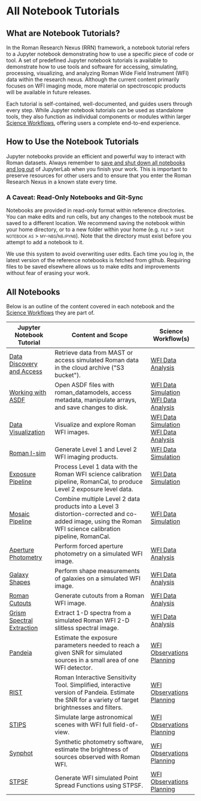 # All Notebook Tutorials

## What are Notebook Tutorials?
In the Roman Research Nexus (RRN) framework, a notebook tutorial refers to a Jupyter notebook demonstrating how to use a specific piece of code or tool. A set of predefined Jupyter notebook tutorials is available to demonstrate how to use tools and software for accessing, simulating, processing, visualizing, and analyzing Roman Wide Field Instrument (WFI) data within the research nexus. Although the current content primarily focuses on WFI imaging mode, more material on spectroscopic products will be available in future releases.

Each tutorial is self-contained, well-documented, and guides users through every step. While Jupyter notebook tutorials can be used as standalone tools, they also function as individual components or modules within larger [Science Workflows](./workflows.md), offering users a complete end-to-end experience.

## How to Use the Notebook Tutorials
Jupyter notebooks provide an efficient and powerful way to interact with Roman datasets. Always remember to [save and shut down all notebooks and log out](./jupyter.md) of JupyterLab when you finish your work. This is important to preserve resources for other users and to ensure that you enter the Roman Research Nexus in a known state every time.

### A Caveat: Read-Only Notebooks and Git-Sync
Notebooks are provided in read-only format within reference directories. You can make edits and run cells, but any changes to the notebook must be saved to a different location. We recommend saving the notebook within your home directory, or to a new folder within your home (e.g. <span style="font-variant:small-caps;">file > save notebook as > my-nbs/nb.ipynb</span>). Note that the directory must exist before you attempt to add a notebook to it.

We use this system to avoid overwriting user edits. Each time you log in, the latest version of the reference notebooks is fetched from github. Requiring files to be saved elsewhere allows us to make edits and improvements without fear of erasing your work.

## All Notebooks
Below is an outline of the content covered in each notebook and the [Science Workflows](./workflows.md) they are part of. 

| Jupyter Notebook Tutorial                                                                                   | Content and Scope                                                                                                       | Science Workflow(s)                      |
|-------------------------------------------------------------------------------------------------------------|-------------------------------------------------------------------------------------------------------------------------|------------------------------------------|
| [Data Discovery and Access](../content/notebooks/data_discovery_and_access/data_discovery_and_access.ipynb) | Retrieve data from MAST or access simulated Roman data in the cloud archive ("S3 bucket").                                                                          | [WFI Data Analysis](./workflows/wfi-data-analysys.md)                        |
| [Working with ASDF](../content/notebooks/working_with_asdf/working_with_asdf.ipynb)                         | Open ASDF files with roman_datamodels, access metadata, manipulate arrays, and save changes to disk.                     | [WFI Data Simulation](./workflows/wfi-data-sim.md)<br>[WFI Data Analysis](./workflows/wfi-data-analysys.md) |
| [Data Visualization](../content/notebooks/data_visualization/data_visualization.ipynb)                      | Visualize and explore Roman WFI images.                                                               | [WFI Data Simulation](./workflows/wfi-data-sim.md)<br>[WFI Data Analysis](./workflows/wfi-data-analysys.md) |
| [Roman I-sim](../content/notebooks/romanisim/romanisim.ipynb)                                               | Generate Level 1 and Level 2 WFI imaging products.                                                                      | [WFI Data Simulation](./workflows/wfi-data-sim.md)                    |
| [Exposure Pipeline](../content/notebooks/exposure_pipeline/exposure_pipeline.ipynb)                                                     | Process Level 1 data with the Roman WFI science calibration pipeline, RomanCal, to produce Level 2 exposure level data.                                                      | [WFI Data Simulation](./workflows/wfi-data-sim.md) |
| [Mosaic Pipeline](../content/notebooks/mosaic_pipeline/mosaic_pipeline.ipynb)                                                     | Combine multiple Level 2 data products into a Level 3 distortion-corrected and co-added image, using the Roman WFI science calibration pipeline, RomanCal.                                                        | [WFI Data Simulation](./workflows/wfi-data-sim.md) |
| [Aperture Photometry](../content/notebooks/aperture_photometry/aperture_photometry.ipynb)                   | Perform forced aperture photometry on a simulated WFI image.                                                            | [WFI Data Analysis](./workflows/wfi-data-analysys.md)                        |
| [Galaxy Shapes](../content/notebooks/measuring_galaxy_shapes/measuring_galaxy_shapes.ipynb)                 | Perform shape measurements of galaxies on a simulated WFI image.                                                        | [WFI Data Analysis](./workflows/wfi-data-analysys.md)                        |
| [Roman Cutouts](../content/notebooks/roman_cutouts/roman_cutouts.ipynb)                 | Generate cutouts from a Roman WFI image.                                                        | [WFI Data Analysis](./workflows/wfi-data-analysys.md)   
| [Grism Spectral Extraction](../content/notebooks/grism_spectral_extraction/grism_spectral_extraction.ipynb)                 | Extract 1-D spectra from a simulated Roman WFI 2-D slitless spectral image.                                                        | [WFI Data Analysis](./workflows/wfi-data-analysys.md)     |
| [Pandeia](../content/notebooks/pandeia/pandeia.ipynb)                                                       | Estimate the exposure parameters needed to reach a given SNR for simulated sources in a small area of one WFI detector. | [WFI Observations Planning](./workflows/wfi-obs-plan.md)                |
| [RIST](../content/notebooks/rist/rist.ipynb)                                                                | Roman Interactive Sensitivity Tool. Simplified, interactive version of Pandeia. Estimate the SNR for a variety of target brightnesses and filters.          | [WFI Observations Planning](./workflows/wfi-obs-plan.md)                |
| [STIPS](../content/notebooks/stips/stips.ipynb)                                                             | Simulate large astronomical scenes with WFI full field-of-view.                                                         | [WFI Observations Planning](./workflows/wfi-obs-plan.md)                |
| [Synphot](../content/notebooks/synphot/synphot.ipynb)                                 | Synthetic photometry software, estimate the brightness of sources observed with Roman WFI.                              | [WFI Observations Planning](./workflows/wfi-obs-plan.md)                |
| [STPSF](../content/notebooks/stpsf/stpsf.ipynb)                                                       | Generate WFI simulated Point Spread Functions using STPSF.                                                            | [WFI Observations Planning](./workflows/wfi-obs-plan.md)                |
